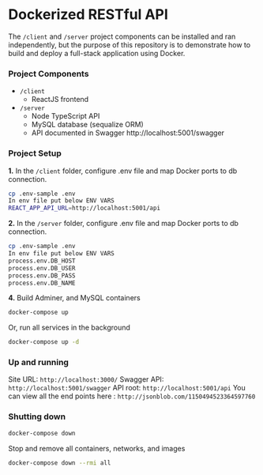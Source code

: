 # Dockerized RESTful API

The `/client` and `/server` project components can be installed and ran independently, but the purpose of this repository is to demonstrate how to build and deploy a full-stack application using Docker.

### Project Components

* `/client`
	* ReactJS frontend
* `/server`
	* Node  TypeScript API
	* MySQL database (sequalize ORM)
	* API documented in Swagger http://localhost:5001/swagger

### Project Setup

**1.** In the `/client` folder, configure .env file and map Docker ports to db connection.
```sh
cp .env-sample .env
In env file put below ENV VARS
REACT_APP_API_URL=http://localhost:5001/api

``` 

**2.** In the `/server` folder, configure .env file and map Docker ports to db connection.
```sh
cp .env-sample .env
In env file put below ENV VARS
process.env.DB_HOST 
process.env.DB_USER
process.env.DB_PASS 
process.env.DB_NAME
``` 

**4.** Build Adminer, and MySQL containers
```sh
docker-compose up
```
Or, run all services in the background
```sh
docker-compose up -d
```

### Up and running
Site URL: `http://localhost:3000/`
Swagger API: `http://localhost:5001/swagger`
API root: `http://localhost:5001/api`
You can view all the end points here : `http://jsonblob.com/1150494523364597760`



### Shutting down
```sh
docker-compose down
```
Stop and remove all containers, networks, and images 
```sh
docker-compose down --rmi all
```

